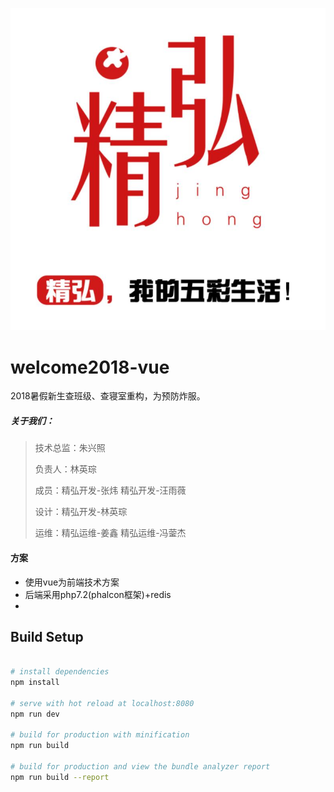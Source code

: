 ![](\UI\logo1.jpg)

# welcome2018-vue

2018暑假新生查班级、查寝室重构，为预防炸服。

##### 关于我们：

> 技术总监：朱兴照
>
> 负责人：林英琮
>
> 成员：精弘开发-张炜  精弘开发-汪雨薇
>
> 设计：精弘开发-林英琮
>
> 运维：精弘运维-姜鑫  精弘运维-冯蓥杰

#### 方案

- 使用vue为前端技术方案
- 后端采用php7.2(phalcon框架)+redis
- 

## Build Setup

```bash

# install dependencies
npm install

# serve with hot reload at localhost:8080
npm run dev

# build for production with minification
npm run build

# build for production and view the bundle analyzer report
npm run build --report
```
